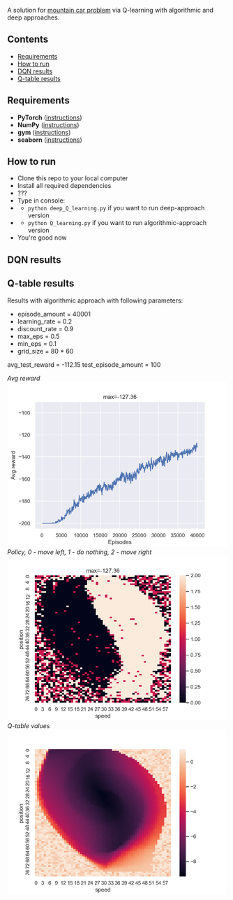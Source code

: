 A solution for [mountain car problem](https://gym.openai.com/envs/MountainCar-v0/) via Q-learning with algorithmic and deep approaches.

## Contents
* [Requirements](#requirements)
* [How to run](#how-to-run)
* [DQN results](#dqn-results)
* [Q-table results](#q-table-results)

## Requirements
* **PyTorch** ([instructions](https://pytorch.org/get-started/locally/))
* **NumPy** ([instructions](http://www.scipy.org/install.html))
* **gym** ([instructions](https://github.com/openai/gym#installation))
* **seaborn** ([instructions](https://seaborn.pydata.org/installing.html))

## How to run
* Clone this repo to your local computer
* Install all required dependencies
* ???
* Type in console: 
* * `python deep_Q_learning.py` if you want to run deep-approach version
* * `python Q_learning.py` if you want to run algorithmic-approach version
* You're good now

## DQN results

## Q-table results
Results with algorithmic approach with following parameters:

* episode_amount = 40001
* learning_rate = 0.2
* discount_rate = 0.9
* max_eps = 0.5
* min_eps = 0.1
* grid_size = 80 * 60

avg_test_reward = -112.15 test_episode_amount = 100

*Avg reward*
![](static/QL_episodes=40001_lr=0.2_dr=0.9_rt=modified_sc10_max_eps=0.5_min_eps=0.1.png)
*Policy, 0 - move left, 1 - do nothing, 2 - move right*
![](static/Q_table_episodes=40001_lr=0.2_dr=0.9_rt=modified_sc10_max_eps=0.5_min_eps=0.1.png)
*Q-table values*
![](static/Q_table_episodes=40001_lr=0.2_dr=0.9_rt=modified_sc10_max_eps=0.5_min_eps=0.1_values.png)
